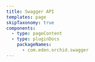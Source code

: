 ```yaml
---
title: Swagger API
templates: page
skipTaxonomy: true
components:
  - type: pageContent
  - type: pluginDocs
    packageNames: 
      - com.eden.orchid.swagger
---
```

